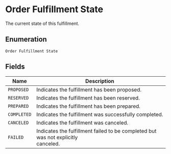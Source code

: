 
# Order Fulfillment State

The current state of this fulfillment.

## Enumeration

`Order Fulfillment State`

## Fields

| Name | Description |
|  --- | --- |
| `PROPOSED` | Indicates the fulfillment has been proposed. |
| `RESERVED` | Indicates the fulfillment has been reserved. |
| `PREPARED` | Indicates the fulfillment has been prepared. |
| `COMPLETED` | Indicates the fulfillment was successfully completed. |
| `CANCELED` | Indicates the fulfillment was canceled. |
| `FAILED` | Indicates the fulfillment failed to be completed but was not explicitly<br>canceled. |

